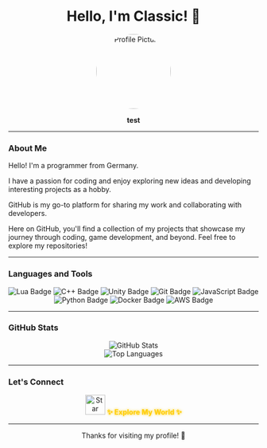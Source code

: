 <h1 align="center">Hello, I'm Classic! 👋</h1>

<p align="center">
  <img src="https://avatars.githubusercontent.com/u/169314632?v=4" alt="Profile Picture" width="150" style="border-radius: 50%;">
</p>

<p align="center">
  <strong>test</strong>
</p>

---

### **About Me**

Hello! I'm a programmer from Germany.

I have a passion for coding and enjoy exploring new ideas and developing interesting projects as a hobby.

GitHub is my go-to platform for sharing my work and collaborating with developers.

Here on GitHub, you'll find a collection of my projects that showcase my journey through coding, game development, and beyond. Feel free to explore my repositories!

---

### **Languages and Tools**

<p align="center">
  <img src="https://img.shields.io/badge/Lua-2C2D72?style=for-the-badge&logo=lua&logoColor=white" alt="Lua Badge">
  <img src="https://img.shields.io/badge/C++-00599C?style=for-the-badge&logo=c%2B%2B&logoColor=white" alt="C++ Badge">
  <img src="https://img.shields.io/badge/Unity-100000?style=for-the-badge&logo=unity&logoColor=white" alt="Unity Badge">
  <img src="https://img.shields.io/badge/Git-F05032?style=for-the-badge&logo=git&logoColor=white" alt="Git Badge">
  <img src="https://img.shields.io/badge/JavaScript-F7DF1E?style=for-the-badge&logo=javascript&logoColor=black" alt="JavaScript Badge">
  <img src="https://img.shields.io/badge/Python-3776AB?style=for-the-badge&logo=python&logoColor=white" alt="Python Badge">
  <img src="https://img.shields.io/badge/Docker-2496ED?style=for-the-badge&logo=docker&logoColor=white" alt="Docker Badge">
  <img src="https://img.shields.io/badge/AWS-232F3E?style=for-the-badge&logo=amazon-aws&logoColor=white" alt="AWS Badge">
</p>

---

### **GitHub Stats**

<p align="center">
  <img src="https://github-readme-stats.vercel.app/api?username=tokyospliff&show_icons=true&theme=radical" alt="GitHub Stats">
  <br>
  <img src="https://github-readme-stats.vercel.app/api/top-langs/?username=tokyospliff&layout=compact&theme=radical" alt="Top Languages">
</p>

---

### **Let's Connect**

<p align="center">
  <a href="#" style="text-decoration: none;">
    <img src="https://img.icons8.com/nolan/64/glow-star.png" width="40" alt="Star Icon">
    <strong style="color: #ffcc00; text-shadow: 0 0 5px #ffcc00;">✨ Explore My World ✨</strong>
  </a>
</p>

---

<p align="center">
  Thanks for visiting my profile! 🚀
</p>
